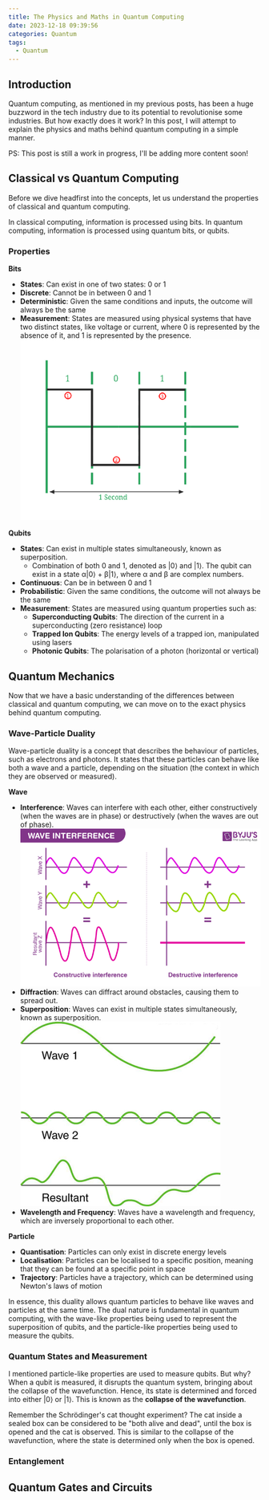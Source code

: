 ```yaml
---
title: The Physics and Maths in Quantum Computing
date: 2023-12-18 09:39:56
categories: Quantum
tags:
  - Quantum
---
```


## Introduction

Quantum computing, as mentioned in my previous posts, has been a huge buzzword in the tech industry due to its potential to revolutionise some industries. But how exactly does it work? In this post, I will attempt to explain the physics and maths behind quantum computing in a simple manner.

PS: This post is still a work in progress, I'll be adding more content soon!

## Classical vs Quantum Computing

Before we dive headfirst into the concepts, let us understand the properties of classical and quantum computing.

In classical computing, information is processed using bits. In quantum computing, information is processed using quantum bits, or qubits.

### Properties

**Bits**

- **States**: Can exist in one of two states: 0 or 1
- **Discrete**: Cannot be in between 0 and 1
- **Deterministic**: Given the same conditions and inputs, the outcome will always be the same
- **Measurement**: States are measured using physical systems that have two distinct states, like voltage or current, where 0 is represented by the absence of it, and 1 is represented by the presence.
  ![Bits Measurement](../img/quantumphymath/bits.png)

**Qubits**

- **States**: Can exist in multiple states simultaneously, known as superposition.
  - Combination of both 0 and 1, denoted as |0⟩ and |1⟩. The qubit can exist in a state α|0⟩ + β|1⟩, where α and β are complex numbers.
- **Continuous**: Can be in between 0 and 1
- **Probabilistic**: Given the same conditions, the outcome will not always be the same
- **Measurement**: States are measured using quantum properties such as:
  - **Superconducting Qubits**: The direction of the current in a superconducting (zero resistance) loop
  - **Trapped Ion Qubits**: The energy levels of a trapped ion, manipulated using lasers
  - **Photonic Qubits**: The polarisation of a photon (horizontal or vertical)

## Quantum Mechanics

Now that we have a basic understanding of the differences between classical and quantum computing, we can move on to the exact physics behind quantum computing.

### Wave-Particle Duality

Wave-particle duality is a concept that describes the behaviour of particles, such as electrons and photons. It states that these particles can behave like both a wave and a particle, depending on the situation (the context in which they are observed or measured).

**Wave**

- **Interference**: Waves can interfere with each other, either constructively (when the waves are in phase) or destructively (when the waves are out of phase).
  ![Wave Interference](../img/quantumphymath/waveinterference.png)
- **Diffraction**: Waves can diffract around obstacles, causing them to spread out.
- **Superposition**: Waves can exist in multiple states simultaneously, known as superposition.
  ![Wave Superposition](../img/quantumphymath/superposition.jpg)
- **Wavelength and Frequency**: Waves have a wavelength and frequency, which are inversely proportional to each other.

**Particle**

- **Quantisation**: Particles can only exist in discrete energy levels
- **Localisation**: Particles can be localised to a specific position, meaning that they can be found at a specific point in space
- **Trajectory**: Particles have a trajectory, which can be determined using Newton's laws of motion

In essence, this duality allows quantum particles to behave like waves and particles at the same time. The dual nature is fundamental in quantum computing, with the wave-like properties being used to represent the superposition of qubits, and the particle-like properties being used to measure the qubits.

### Quantum States and Measurement

I mentioned particle-like properties are used to measure qubits. But why? When a qubit is measured, it disrupts the quantum system, bringing about the collapse of the wavefunction. Hence, its state is determined and forced into either |0⟩ or |1⟩. This is known as the **collapse of the wavefunction**.

Remember the Schrödinger's cat thought experiment? The cat inside a sealed box can be considered to be "both alive and dead", until the box is opened and the cat is observed. This is similar to the collapse of the wavefunction, where the state is determined only when the box is opened.

### Entanglement

## Quantum Gates and Circuits
